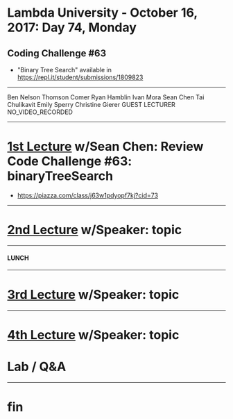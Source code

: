 # Lambda University - October 16, 2017: Day 74, Monday
## Coding Challenge #63
- "Binary Tree Search" available in https://repl.it/student/submissions/1809823
***
Ben Nelson
Thomson Comer
Ryan Hamblin
Ivan Mora
Sean Chen
Tai Chulikavit
Emily Sperry
Christine Gierer
GUEST LECTURER
NO_VIDEO_RECORDED
***
# [1st Lecture](VIDEO_RECORDED_NOT_POSTED) w/Sean Chen: Review Code Challenge #63: binaryTreeSearch
- https://piazza.com/class/j63w1pdyopf7kj?cid=73

***
# [2nd Lecture](VIDEO_RECORDED_NOT_POSTED) w/Speaker: topic
***
#### LUNCH
***
# [3rd Lecture](VIDEO_RECORDED_NOT_POSTED) w/Speaker: topic
***
# [4th Lecture](VIDEO_RECORDED_NOT_POSTED) w/Speaker: topic
# Lab / Q&A
***
# fin
